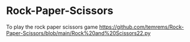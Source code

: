 # Rock-Paper-Scissors
To play the rock paper scissors game
https://github.com/temrems/Rock-Paper-Scissors/blob/main/Rock%20and%20Scissors22.py
